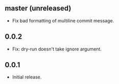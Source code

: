 ## master (unreleased)

* Fix bad formatting of multiline commit message.

## 0.0.2

* Fix: dry-run doesn't take ignore argument.

## 0.0.1

* Initial release.
